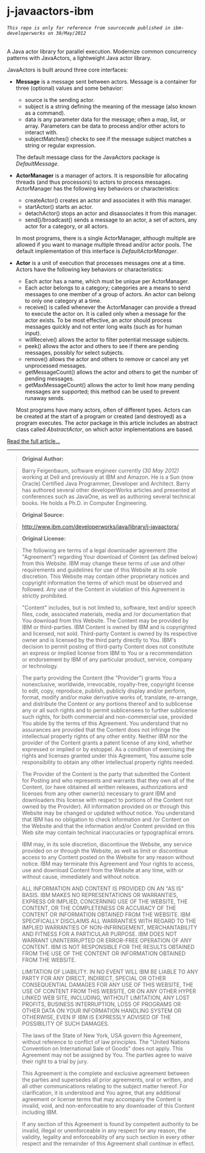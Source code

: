 # j-javaactors-ibm

###### `This repo is only for reference from sourcecode published in ibm-developerworks on 30/May/2012`

A Java actor library for parallel execution. Modernize common concurrency patterns with JavaActors, a lightweight Java actor library.

JavaActors is built around three core interfaces:

* **Message** is a message sent between actors. Message is a container for three (optional) values and some behavior:
  * source is the sending actor.
  * subject is a string defining the meaning of the message (also known as a command).
  * data is any parameter data for the message; often a map, list, or array. Parameters can be data to process and/or other actors to interact with.
  * subjectMatches() checks to see if the message subject matches a string or regular expression.

  The default message class for the JavaActors package is *DefaultMessage*.
* **ActorManager** is a manager of actors. It is responsible for allocating threads (and thus processors) to actors to process messages. ActorManager has the following key behaviors or characteristics:
  * createActor() creates an actor and associates it with this manager.
  * startActor() starts an actor.
  * detachActor() stops an actor and disassociates it from this manager.
  * send()/broadcast() sends a message to an actor, a set of actors, any actor for a category, or all actors.

  In most programs, there is a single ActorManager, although multiple are allowed if you want to manage multiple thread and/or actor pools. The default implementation of this interface is *DefaultActorManager*.
* **Actor** is a unit of execution that processes messages one at a time. Actors have the following key behaviors or characteristics:
  * Each actor has a name, which must be unique per ActorManager.
  * Each actor belongs to a category; categories are a means to send messages to one member of a group of actors. An actor can belong to only one category at a time.
  * receive() is called whenever the ActorManager can provide a thread to execute the actor on. It is called only when a message for the actor exists. To be most effective, an actor should process messages quickly and not enter long waits (such as for human input).
  * willReceive() allows the actor to filter potential message subjects.
  * peek() allows the actor and others to see if there are pending messages, possibly for select subjects.
  * remove() allows the actor and others to remove or cancel any yet unprocessed messages.
  * getMessageCount() allows the actor and others to get the number of pending messages.
  * getMaxMessageCount() allows the actor to limit how many pending messages are supported; this method can be used to prevent runaway sends.

  Most programs have many actors, often of different types. Actors can be created at the start of a program or created (and destroyed) as a program executes. The actor package in this article includes an abstract class called *AbstractActor*, on which actor implementations are based. 

[Read the full article...](http://www.ibm.com/developerworks/java/library/j-javaactors/) 

---

> **Original Author:**

> Barry Feigenbaum, software engineer currently *(30 May 2012)* working at Dell and previously at IBM and Amazon. He is a Sun (now Oracle) Certified Java Programmer, Developer and Architect. Barry has authored several other developerWorks articles and presented at conferences such as JavaOne, as well as authoring several technical books. He holds a Ph.D. in Computer Engineering.

> **Original Source:**

> http://www.ibm.com/developerworks/java/library/j-javaactors/


> **Original License:** 

> The following are terms of a legal downloader agreement (the "Agreement") regarding Your download of Content (as defined below) from this Website. IBM may change these terms of use and other requirements and guidelines for use of this Website at its sole discretion. This Website may contain other proprietary notices and copyright information the terms of which must be observed and followed. Any use of the Content in violation of this Agreement is strictly prohibited.

> "Content" includes, but is not limited to, software, text and/or speech files, code, associated materials, media and /or documentation that You download from this Website. The Content may be provided by IBM or third-parties. IBM Content is owned by IBM and is copyrighted and licensed, not sold. Third-party Content is owned by its respective owner and is licensed by the third party directly to You. IBM's decision to permit posting of third-party Content does not constitute an express or implied license from IBM to You or a recommendation or endorsement by IBM of any particular product, service, company or technology.

> The party providing the Content (the "Provider") grants You a nonexclusive, worldwide, irrevocable, royalty-free, copyright license to edit, copy, reproduce, publish, publicly display and/or perform, format, modify and/or make derivative works of, translate, re-arrange, and distribute the Content or any portions thereof and to sublicense any or all such rights and to permit sublicensees to further sublicense such rights, for both commercial and non-commercial use, provided You abide by the terms of this Agreement. You understand that no assurances are provided that the Content does not infringe the intellectual property rights of any other entity. Neither IBM nor the provider of the Content grants a patent license of any kind, whether expressed or implied or by estoppel. As a condition of exercising the rights and licenses granted under this Agreement, You assume sole responsibility to obtain any other intellectual property rights needed.

> The Provider of the Content is the party that submitted the Content for Posting and who represents and warrants that they own all of the Content, (or have obtained all written releases, authorizations and licenses from any other owner(s) necessary to grant IBM and downloaders this license with respect to portions of the Content not owned by the Provider). All information provided on or through this Website may be changed or updated without notice. You understand that IBM has no obligation to check information and /or Content on the Website and that the information and/or Content provided on this Web site may contain technical inaccuracies or typographical errors.

> IBM may, in its sole discretion, discontinue the Website, any service provided on or through the Website, as well as limit or discontinue access to any Content posted on the Website for any reason without notice. IBM may terminate this Agreement and Your rights to access, use and download Content from the Website at any time, with or without cause, immediately and without notice.

> ALL INFORMATION AND CONTENT IS PROVIDED ON AN "AS IS" BASIS. IBM MAKES NO REPRESENTATIONS OR WARRANTIES, EXPRESS OR IMPLIED, CONCERNING USE OF THE WEBSITE, THE CONTENT, OR THE COMPLETENESS OR ACCURACY OF THE CONTENT OR INFORMATION OBTAINED FROM THE WEBSITE. IBM SPECIFICALLY DISCLAIMS ALL WARRANTIES WITH REGARD TO THE IMPLIED WARRANTIES OF NON-INFRINGEMENT, MERCHANTABILITY AND FITNESS FOR A PARTICULAR PURPOSE. IBM DOES NOT WARRANT UNINTERRUPTED OR ERROR-FREE OPERATION OF ANY CONTENT. IBM IS NOT RESPONSIBLE FOR THE RESULTS OBTAINED FROM THE USE OF THE CONTENT OR INFORMATION OBTAINED FROM THE WEBSITE.

> LIMITATION OF LIABILITY. IN NO EVENT WILL IBM BE LIABLE TO ANY PARTY FOR ANY DIRECT, INDIRECT, SPECIAL OR OTHER CONSEQUENTIAL DAMAGES FOR ANY USE OF THIS WEBSITE, THE USE OF CONTENT FROM THIS WEBSITE, OR ON ANY OTHER HYPER LINKED WEB SITE, INCLUDING, WITHOUT LIMITATION, ANY LOST PROFITS, BUSINESS INTERRUPTION, LOSS OF PROGRAMS OR OTHER DATA ON YOUR INFORMATION HANDLING SYSTEM OR OTHERWISE, EVEN IF IBM IS EXPRESSLY ADVISED OF THE POSSIBILITY OF SUCH DAMAGES.

> The laws of the State of New York, USA govern this Agreement, without reference to conflict of law principles. The "United Nations Convention on International Sale of Goods" does not apply. This Agreement may not be assigned by You. The parties agree to waive their right to a trial by jury.

> This Agreement is the complete and exclusive agreement between the parties and supersedes all prior agreements, oral or written, and all other communications relating to the subject matter hereof. For clarification, it is understood and You agree, that any additional agreement or license terms that may accompany the Content is invalid, void, and non-enforceable to any downloader of this Content including IBM.

> If any section of this Agreement is found by competent authority to be invalid, illegal or unenforceable in any respect for any reason, the validity, legality and enforceability of any such section in every other respect and the remainder of this Agreement shall continue in effect. 

